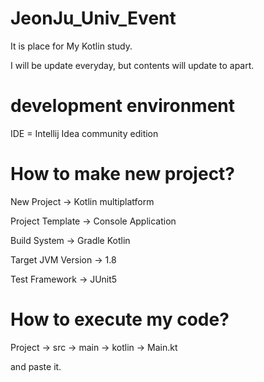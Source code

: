 # JeonJu_Univ_Event
It is place for My Kotlin study.

I will be update everyday, but contents will update to apart.

# development environment

IDE = Intellij Idea community edition

# How to make new project?

New Project -> Kotlin multiplatform

Project Template -> Console Application

Build System -> Gradle Kotlin

Target JVM Version -> 1.8

Test Framework -> JUnit5

# How to execute my code?

Project -> src -> main -> kotlin -> Main.kt

and paste it.
